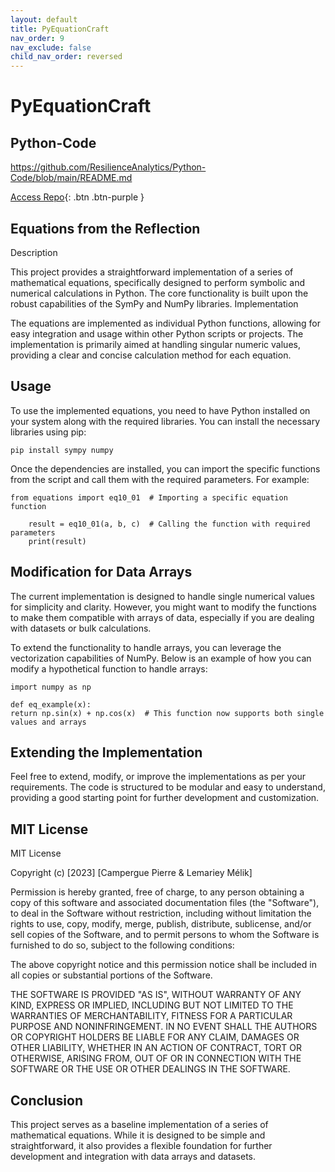 ```yaml
---
layout: default
title: PyEquationCraft
nav_order: 9
nav_exclude: false
child_nav_order: reversed
---
```


# PyEquationCraft

## Python-Code
https://github.com/ResilienceAnalytics/Python-Code/blob/main/README.md

[Access Repo](https://github.com/ResilienceAnalytics/Python-Code/blob/main/README.md){: .btn .btn-purple }





## Equations from the Reflection
Description

This project provides a straightforward implementation of a series of mathematical equations, specifically designed to perform symbolic and numerical calculations in Python. The core functionality is built upon the robust capabilities of the SymPy and NumPy libraries.
Implementation

The equations are implemented as individual Python functions, allowing for easy integration and usage within other Python scripts or projects. The implementation is primarily aimed at handling singular numeric values, providing a clear and concise calculation method for each equation.
## Usage

To use the implemented equations, you need to have Python installed on your system along with the required libraries. You can install the necessary libraries using pip:

    pip install sympy numpy

Once the dependencies are installed, you can import the specific functions from the script and call them with the required parameters. For example:

    from equations import eq10_01  # Importing a specific equation function

        result = eq10_01(a, b, c)  # Calling the function with required parameters
        print(result)

## Modification for Data Arrays

The current implementation is designed to handle single numerical values for simplicity and clarity. However, you might want to modify the functions to make them compatible with arrays of data, especially if you are dealing with datasets or bulk calculations.

To extend the functionality to handle arrays, you can leverage the vectorization capabilities of NumPy. Below is an example of how you can modify a hypothetical function to handle arrays:

    import numpy as np

    def eq_example(x):
    return np.sin(x) + np.cos(x)  # This function now supports both single values and arrays

## Extending the Implementation

Feel free to extend, modify, or improve the implementations as per your requirements. The code is structured to be modular and easy to understand, providing a good starting point for further development and customization.
## MIT License

MIT License

Copyright (c) [2023] [Campergue Pierre & Lemariey Mélik]

Permission is hereby granted, free of charge, to any person obtaining a copy of this software and associated documentation files (the "Software"), to deal in the Software without restriction, including without limitation the rights to use, copy, modify, merge, publish, distribute, sublicense, and/or sell copies of the Software, and to permit persons to whom the Software is furnished to do so, subject to the following conditions:

The above copyright notice and this permission notice shall be included in all copies or substantial portions of the Software.

THE SOFTWARE IS PROVIDED "AS IS", WITHOUT WARRANTY OF ANY KIND, EXPRESS OR IMPLIED, INCLUDING BUT NOT LIMITED TO THE WARRANTIES OF MERCHANTABILITY, FITNESS FOR A PARTICULAR PURPOSE AND NONINFRINGEMENT. IN NO EVENT SHALL THE AUTHORS OR COPYRIGHT HOLDERS BE LIABLE FOR ANY CLAIM, DAMAGES OR OTHER LIABILITY, WHETHER IN AN ACTION OF CONTRACT, TORT OR OTHERWISE, ARISING FROM, OUT OF OR IN CONNECTION WITH THE SOFTWARE OR THE USE OR OTHER DEALINGS IN THE SOFTWARE.

## Conclusion
This project serves as a baseline implementation of a series of mathematical equations. While it is designed to be simple and straightforward, it also provides a flexible foundation for further development and integration with data arrays and datasets.
